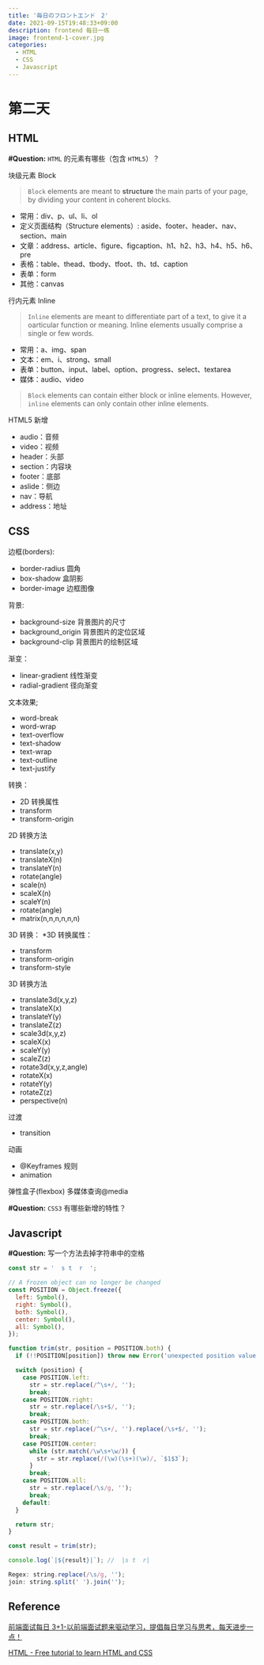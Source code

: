 ```yaml
---
title: '毎日のフロントエンド　2'
date: 2021-09-15T19:48:33+09:00
description: frontend 每日一练
image: frontend-1-cover.jpg
categories:
  - HTML
  - CSS
  - Javascript
---
```


# 第二天

## HTML

**#Question:** `HTML` 的元素有哪些（包含 `HTML5`）？

块级元素 Block

> `Block` elements are meant to **structure** the main parts of your page, by dividing your content in coherent blocks.

- 常用：div、p、ul、li、ol
- 定义页面结构（Structure elements）: aside、footer、header、nav、section、main
- 文章：address、article、figure、figcaption、h1、h2、h3、h4、h5、h6、pre
- 表格：table、thead、tbody、tfoot、th、td、caption
- 表单：form
- 其他：canvas

行内元素 Inline

> `Inline` elements are meant to differentiate part of a text, to give it a oarticular function or meaning. Inline elements usually comprise a single or few words.

- 常用：a、img、span
- 文本：em、i、strong、small
- 表单：button、input、label、option、progress、select、textarea
- 媒体：audio、video

> `Block` elements can contain either block or inline elements. However, `inline` elements can only contain other inline elements.

HTML5 新增

- audio：音频
- video：视频
- header：头部
- section：内容块
- footer：底部
- aslide：侧边
- nav：导航
- address：地址

## CSS

边框(borders):

- border-radius 圆角
- box-shadow 盒阴影
- border-image 边框图像

背景:

- background-size 背景图片的尺寸
- background_origin 背景图片的定位区域
- background-clip 背景图片的绘制区域

渐变：

- linear-gradient 线性渐变
- radial-gradient 径向渐变

文本效果;

- word-break
- word-wrap
- text-overflow
- text-shadow
- text-wrap
- text-outline
- text-justify

转换：

- 2D 转换属性
- transform
- transform-origin

2D 转换方法

- translate(x,y)
- translateX(n)
- translateY(n)
- rotate(angle)
- scale(n)
- scaleX(n)
- scaleY(n)
- rotate(angle)
- matrix(n,n,n,n,n,n)

3D 转换：
\*3D 转换属性：

- transform
- transform-origin
- transform-style

3D 转换方法

- translate3d(x,y,z)
- translateX(x)
- translateY(y)
- translateZ(z)
- scale3d(x,y,z)
- scaleX(x)
- scaleY(y)
- scaleZ(z)
- rotate3d(x,y,z,angle)
- rotateX(x)
- rotateY(y)
- rotateZ(z)
- perspective(n)

过渡

- transition

动画

- @Keyframes 规则
- animation

弹性盒子(flexbox)
多媒体查询@media

**#Question:** `CSS3` 有哪些新增的特性？

## Javascript

**#Question:** 写一个方法去掉字符串中的空格

```js
const str = '  s t  r  ';

// A frozen object can no longer be changed
const POSITION = Object.freeze({
  left: Symbol(),
  right: Symbol(),
  both: Symbol(),
  center: Symbol(),
  all: Symbol(),
});

function trim(str, position = POSITION.both) {
  if (!!POSITION[position]) throw new Error('unexpected position value');

  switch (position) {
    case POSITION.left:
      str = str.replace(/^\s+/, '');
      break;
    case POSITION.right:
      str = str.replace(/\s+$/, '');
      break;
    case POSITION.both:
      str = str.replace(/^\s+/, '').replace(/\s+$/, '');
      break;
    case POSITION.center:
      while (str.match(/\w\s+\w/)) {
        str = str.replace(/(\w)(\s+)(\w)/, `$1$3`);
      }
      break;
    case POSITION.all:
      str = str.replace(/\s/g, '');
      break;
    default:
  }

  return str;
}

const result = trim(str);

console.log(`|${result}|`); //  |s t  r|
```

```js
Regex: string.replace(/\s/g, '');
join: string.split(' ').join('');
```

## Reference

[前端面试每日 3+1-以前端面试题来驱动学习，提倡每日学习与思考，每天进步一点！](http://www.h-camel.com/index.html)

[HTML - Free tutorial to learn HTML and CSS](https://marksheet.io/html-block-inline.html)
